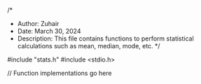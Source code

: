 /*
* Author: Zuhair
* Date: March 30, 2024
* Description: This file contains functions to perform statistical calculations such as mean, median, mode, etc.
*/

#include "stats.h"
#include <stdio.h>

// Function implementations go here
